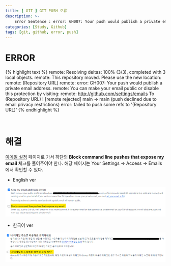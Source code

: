 ```yaml
---
title: [ GIT ] GIT PUSH 오류
description: >-
    Error Sentence : error: GH007: Your push would publish a private email address.
categories: [Study, Github]
tags: [git, github, error, push]
---
```


# ERROR

{% highlight text %}
remote: Resolving deltas: 100% (3/3), completed with 3 local objects.
remote: This repository moved. Please use the new location:
remote:   (Repository URL)
remote: error: GH007: Your push would publish a private email address.
remote: You can make your email public or disable this protection by visiting:
remote: http://github.com/settings/emails
To (Repository URL)
 ! [remote rejected] main -> main (push declined due to email privacy restrictions)
error: failed to push some refs to '(Repository URL)'
{% endhighlight %}

<br/>

# 해결

[이메일 설정](http://github.com/settings/emails) 페이지로 가서 하단의 **Block command line pushes that expose my email** 체크를 풀어주어야 한다.
해당 페이지는 Your Settings -> Access -> Emails에서 확인할 수 있다.

- English ver

![github](/assets/img/post_img/war_jsp/git.png)

- 한국어 ver

![github](/assets/img/post_img/war_jsp/gitko.png)


